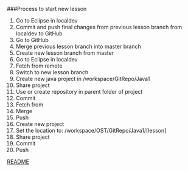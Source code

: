 ###Process to start new lesson

1. Go to Eclipse in localdev
2. Commit and push final changes from previous lesson branch from localdev to GitHub
3. Go to GitHub
4. Merge previous lesson branch into master branch
5. Create new lesson branch from master
6. Go to Eclipse in localdev
7. Fetch from remote
8. Switch to new lesson branch
9. Create new java project in /workspace/GitRepo/Java1
10. Share project
11. Use or create repository in parent folder of project
12. Commit 
13. Fetch from
14. Merge
15. Push
16. Create new project
17. Set the location to: <local>/workspace/OST/GitRepo/Java1/[lesson]
18. Share project
19. Commit
20. Push


[README](./README.md)
